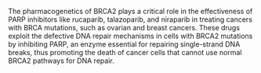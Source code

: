 The pharmacogenetics of BRCA2 plays a critical role in the effectiveness of PARP inhibitors like rucaparib, talazoparib, and niraparib in treating cancers with BRCA mutations, such as ovarian and breast cancers. These drugs exploit the defective DNA repair mechanisms in cells with BRCA2 mutations by inhibiting PARP, an enzyme essential for repairing single-strand DNA breaks, thus promoting the death of cancer cells that cannot use normal BRCA2 pathways for DNA repair.